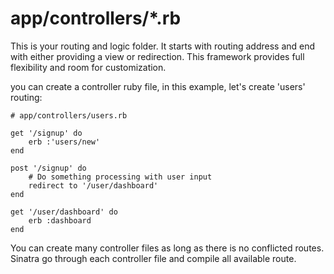 app/controllers/*.rb
=================
This is your routing and logic folder. It starts with routing address and end with either
providing a view or redirection. This framework provides full flexibility and room for
customization.

you can create a controller ruby file, in this example, let's create 'users' routing:
```
# app/controllers/users.rb

get '/signup' do
	erb :'users/new'
end

post '/signup' do
	# Do something processing with user input
	redirect to '/user/dashboard'
end

get '/user/dashboard' do
	erb :dashboard
end
```

You can create many controller files as long as there is no conflicted routes. Sinatra go through
each controller file and compile all available route.